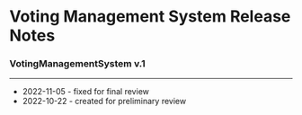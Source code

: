 # Voting Management System Release Notes

### VotingManagementSystem v.1
********************************
- 2022-11-05 - fixed for final review
- 2022-10-22 - created for preliminary review
